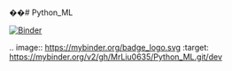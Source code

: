 ��# Python_ML

[![Binder](https://mybinder.org/badge_logo.svg)](https://mybinder.org/v2/gh/MrLiu0635/Python_ML.git/dev)

.. image:: https://mybinder.org/badge_logo.svg
 :target: https://mybinder.org/v2/gh/MrLiu0635/Python_ML.git/dev
